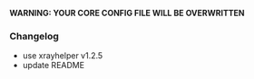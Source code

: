 **WARNING: YOUR CORE CONFIG FILE WILL BE OVERWRITTEN**
### Changelog

- use xrayhelper v1.2.5
- update README

